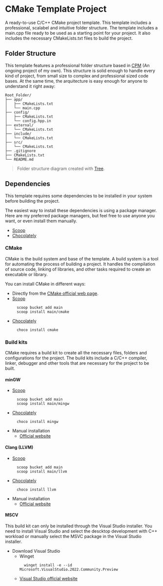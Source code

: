 # CMake Template Project
A ready-to-use C/C++ CMake project template. This template includes a professional, scalabel and intuitive folder structure. The template includes a main.cpp file ready to be used as a starting point for your project. It also includes the necessary CMakeLists.txt files to build the project.
## Folder Structure
This template features a professional folder structure based in [CPM](https://github.com/VicenteVieraG/CPM) (An ongoing project of my own). This structure is solid enough to handle every kind of project, from small size to complex and professional sized code bases. At the same time, the arquitecture is easy enough for anyone to understand it right away:
```
Root_Folder/
├── app/
│   ├── CMakeLists.txt
│   └── main.cpp
├── config/
│   ├── CMakeLists.txt
│   └── config.hpp.in
├── external/
│   └── CMakeLists.txt
├── include/
│   └── CMakeLists.txt
├── src/
│   └── CMakeLists.txt
├── .gitignore
├── CMakeLists.txt
└── README.md
```
> Folder structure diagram created with [Tree](https://tree.nathanfriend.io).
## Dependencies
This template requires some dependencies to be installed in your system before building the project.

The easiest way to install these dependencies is using a package manager. Here are my preferred package managers, but feel free to use anyone you want, or even install them manually.
- [Scoop](https://scoop.sh)
- [Chocolately](https://community.chocolatey.org)
### CMake
CMake is the build system and base of the template. A build system is a tool for automating the process of building a project. It handles the compilation of source code, linking of libraries, and other tasks required to create an executable or library.

You can install CMake in different ways:
- Directly from the [CMake official web page](https://cmake.org/download/).
- [Scoop](https://scoop.sh)
  ```shell
    scoop bucket add main
    scoop install main/cmake
  ```
- [Chocolately](https://community.chocolatey.org)
  ```shell
    choco install cmake
  ```
### Build kits
CMake requires a build kit to create all the necessary files, folders and configurations for the project. The build kits include a C/C++ compiler, linker, debugger and other tools that are necessary for the project to be built.
#### minGW
- [Scoop](https://scoop.sh)
  ```shell
    scoop bucket add main
    scoop install main/mingw
  ```
- [Chocolately](https://community.chocolatey.org)
  ```shell
    choco install mingw
  ```
- Manual installation
  - [Official website](https://www.mingw-w64.org)
#### Clang (LLVM)
- [Scoop](https://scoop.sh)
  ```shell
    scoop bucket add main
    scoop install main/llvm
  ```
- [Chocolately](https://community.chocolatey.org)
  ```shell
    choco install llvm
  ```
- Manual installation
  - [Official website](https://clang.llvm.org)
#### MSCV
This build kit can only be installed through the Visual Studio installer. You need to install Visual Studio and select the descktop development with C++ workload or manually select the MSVC package in the Visual Studio installer.
- Download Visual Studio
  - Winget
    ```shell
      winget install -e --id Microsoft.VisualStudio.2022.Community.Preview
    ```
  - [Visual Studio official website](https://visualstudio.microsoft.com/es/downloads/)